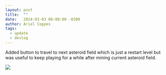 ```yaml
---
layout: post
title:  ""
date:   2024-03-03 00:08:00 -0300
author: Ariel Coppes
tags:
  - update
  - devlog
---
```


Added button to travel to next asteroid field which is just a restart level but was useful to keep playing for a while after mining current asteroid field.

<div class="post-image">
<img src="/assets/shipminer-travelnext-01.gif" />
</div>
